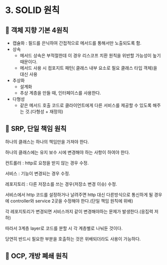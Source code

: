 # 3. SOLID 원칙

## 🎇 객체 지향 기본 4원칙

- 캡슐화 : 필드를 은닉하여 간접적으로 메서드를 통해서만 노출되도록 함.
- 상속
  - 메서드 상속은 부적절한데 이 경우 리스코프 치환 원칙을 위반할 가능성이 높기 때문이다.
  - 메서드 사용 시 컴포지트 패턴( 클래스 내부 요소로 필요 클래스 타입 객체)을 대신 사용
- 추상화
  - 설계화
  - 추상 계층을 만들 때, 인터페이스를 사용한다.
- 다형성
  - 같은 메서드 호출 코드로 클라이언트에게 다른 서비스를 제공할 수 있도록 해주는 것.(다형성 + 재정의)


## 🎇 SRP, 단일 책임 원칙

하나의 클래스는 하나의 책임만을 가져야 한다.

하나의 클래스에는 유지 보수 시에 변경해야 하는 사항이 하여야 한다.

컨트롤러 : http로 요청을 받지 않는 경우 수정.

서비스 : 기능이 변경되는 경우 수정.

레포지토리 : 다른 저장소를 쓰는 경우(저장소 변경 이슈) 수정.

서비스에서 http 코드를 설정하거나 날려주면 http 대신 다른방식으로 통신하게 될 경우에 controller와 service 2곳을 수정해야 한다.(단일 책임 원칙에 위배)

각 레포지토리가 변경되면 서비스까지 같이 변경해야하는 문제가 발생한다.(응집력 저하)

따라서 3계층 layer로 코드를 분할 시 각 계층별로 나눠둔 것이다.

당연히 반드시 필요한 부분을 호출하는 것은 위배되더라도 사용이 가능하다.


## 🎇 OCP, 개방 폐쇄 원칙
